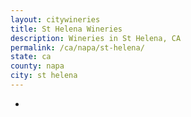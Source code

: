 ```yaml
---
layout: citywineries
title: St Helena Wineries
description: Wineries in St Helena, CA
permalink: /ca/napa/st-helena/
state: ca
county: napa
city: st helena
---
```

-
